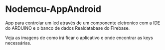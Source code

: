 # Nodemcu-AppAndroid
App para controlar um led através de um componente eletronico com a IDE do ARDUINO e o banco de dados Realdatabase do Firebase.

Veja as imagens de como irá ficar o aplicativo e onde encontrar as keys necessárias.
